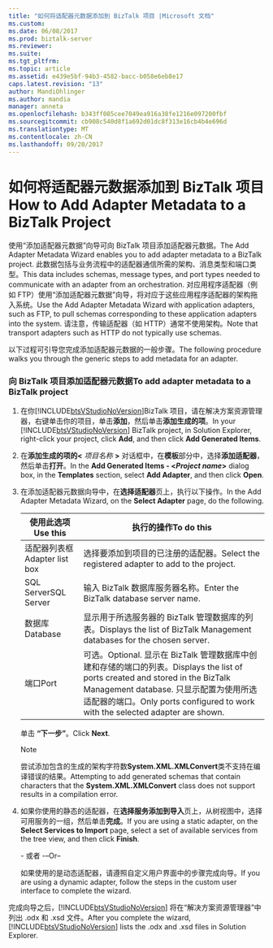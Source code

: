 ```yaml
---
title: "如何将适配器元数据添加到 BizTalk 项目 |Microsoft 文档"
ms.custom: 
ms.date: 06/08/2017
ms.prod: biztalk-server
ms.reviewer: 
ms.suite: 
ms.tgt_pltfrm: 
ms.topic: article
ms.assetid: e439e5bf-94b3-4582-bacc-b058e6eb8e17
caps.latest.revision: "13"
author: MandiOhlinger
ms.author: mandia
manager: anneta
ms.openlocfilehash: b343ff085cee7049ea916a38fe1216e097200fbf
ms.sourcegitcommit: cb908c540d8f1a692d01dc8f313e16cb4b4e696d
ms.translationtype: MT
ms.contentlocale: zh-CN
ms.lasthandoff: 09/20/2017
---
```

# <a name="how-to-add-adapter-metadata-to-a-biztalk-project"></a><span data-ttu-id="ebe81-102">如何将适配器元数据添加到 BizTalk 项目</span><span class="sxs-lookup"><span data-stu-id="ebe81-102">How to Add Adapter Metadata to a BizTalk Project</span></span>
<span data-ttu-id="ebe81-103">使用“添加适配器元数据”向导可向 BizTalk 项目添加适配器元数据。</span><span class="sxs-lookup"><span data-stu-id="ebe81-103">The Add Adapter Metadata Wizard enables you to add adapter metadata to a BizTalk project.</span></span> <span data-ttu-id="ebe81-104">此数据包括与业务流程中的适配器通信所需的架构、消息类型和端口类型。</span><span class="sxs-lookup"><span data-stu-id="ebe81-104">This data includes schemas, message types, and port types needed to communicate with an adapter from an orchestration.</span></span> <span data-ttu-id="ebe81-105">对应用程序适配器（例如 FTP）使用“添加适配器元数据”向导，将对应于这些应用程序适配器的架构拖入系统。</span><span class="sxs-lookup"><span data-stu-id="ebe81-105">Use the Add Adapter Metadata Wizard with application adapters, such as FTP, to pull schemas corresponding to these application adapters into the system.</span></span> <span data-ttu-id="ebe81-106">请注意，传输适配器（如 HTTP）通常不使用架构。</span><span class="sxs-lookup"><span data-stu-id="ebe81-106">Note that transport adapters such as HTTP do not typically use schemas.</span></span>  
  
 <span data-ttu-id="ebe81-107">以下过程可引导您完成添加适配器元数据的一般步骤。</span><span class="sxs-lookup"><span data-stu-id="ebe81-107">The following procedure walks you through the generic steps to add metadata for an adapter.</span></span>  
  
### <a name="to-add-adapter-metadata-to-a-biztalk-project"></a><span data-ttu-id="ebe81-108">向 BizTalk 项目添加适配器元数据</span><span class="sxs-lookup"><span data-stu-id="ebe81-108">To add adapter metadata to a BizTalk project</span></span>  
  
1.  <span data-ttu-id="ebe81-109">在你[!INCLUDE[btsVStudioNoVersion](../includes/btsvstudionoversion-md.md)]BizTalk 项目，请在解决方案资源管理器，右键单击你的项目，单击**添加**，然后单击**添加生成的项**。</span><span class="sxs-lookup"><span data-stu-id="ebe81-109">In your [!INCLUDE[btsVStudioNoVersion](../includes/btsvstudionoversion-md.md)] BizTalk project, in Solution Explorer, right-click your project, click **Add**, and then click **Add Generated Items**.</span></span>  
  
2.  <span data-ttu-id="ebe81-110">在**添加生成的项的\<** *项目名称* **>** 对话框中，在**模板**部分中，选择**添加适配器**，然后单击**打开**。</span><span class="sxs-lookup"><span data-stu-id="ebe81-110">In the **Add Generated Items - \<***Project name***>** dialog box, in the **Templates** section, select **Add Adapter**, and then click **Open**.</span></span>  
  
3.  <span data-ttu-id="ebe81-111">在添加适配器元数据向导中，在**选择适配器**页上，执行以下操作。</span><span class="sxs-lookup"><span data-stu-id="ebe81-111">In the Add Adapter Metadata Wizard, on the **Select Adapter** page, do the following.</span></span>  
  
    |<span data-ttu-id="ebe81-112">使用此选项</span><span class="sxs-lookup"><span data-stu-id="ebe81-112">Use this</span></span>|<span data-ttu-id="ebe81-113">执行的操作</span><span class="sxs-lookup"><span data-stu-id="ebe81-113">To do this</span></span>|  
    |--------------|----------------|  
    |<span data-ttu-id="ebe81-114">适配器列表框</span><span class="sxs-lookup"><span data-stu-id="ebe81-114">Adapter list box</span></span>|<span data-ttu-id="ebe81-115">选择要添加到项目的已注册的适配器。</span><span class="sxs-lookup"><span data-stu-id="ebe81-115">Select the registered adapter to add to the project.</span></span>|  
    |<span data-ttu-id="ebe81-116">SQL Server</span><span class="sxs-lookup"><span data-stu-id="ebe81-116">SQL Server</span></span>|<span data-ttu-id="ebe81-117">输入 BizTalk 数据库服务器名称。</span><span class="sxs-lookup"><span data-stu-id="ebe81-117">Enter the BizTalk database server name.</span></span>|  
    |<span data-ttu-id="ebe81-118">数据库</span><span class="sxs-lookup"><span data-stu-id="ebe81-118">Database</span></span>|<span data-ttu-id="ebe81-119">显示用于所选服务器的 BizTalk 管理数据库的列表。</span><span class="sxs-lookup"><span data-stu-id="ebe81-119">Displays the list of BizTalk Management databases for the chosen server.</span></span>|  
    |<span data-ttu-id="ebe81-120">端口</span><span class="sxs-lookup"><span data-stu-id="ebe81-120">Port</span></span>|<span data-ttu-id="ebe81-121">可选。</span><span class="sxs-lookup"><span data-stu-id="ebe81-121">Optional.</span></span> <span data-ttu-id="ebe81-122">显示在 BizTalk 管理数据库中创建和存储的端口的列表。</span><span class="sxs-lookup"><span data-stu-id="ebe81-122">Displays the list of ports created and stored in the BizTalk Management database.</span></span> <span data-ttu-id="ebe81-123">只显示配置为使用所选适配器的端口。</span><span class="sxs-lookup"><span data-stu-id="ebe81-123">Only ports configured to work with the selected adapter are shown.</span></span>|  
  
     <span data-ttu-id="ebe81-124">单击 **“下一步”**。</span><span class="sxs-lookup"><span data-stu-id="ebe81-124">Click **Next**.</span></span>  
  
    > [!NOTE]
    >  <span data-ttu-id="ebe81-125">尝试添加包含的生成的架构字符数**System.XML.XMLConvert**类不支持在编译错误的结果。</span><span class="sxs-lookup"><span data-stu-id="ebe81-125">Attempting to add generated schemas that contain characters that the **System.XML.XMLConvert** class does not support results in a compilation error.</span></span>  
  
4.  <span data-ttu-id="ebe81-126">如果你使用的静态的适配器，在**选择服务添加到导入**页上，从树视图中，选择可用服务的一组，然后单击**完成**。</span><span class="sxs-lookup"><span data-stu-id="ebe81-126">If you are using a static adapter, on the **Select Services to Import** page, select a set of available services from the tree view, and then click **Finish**.</span></span>  
  
     <span data-ttu-id="ebe81-127">- 或者 -</span><span class="sxs-lookup"><span data-stu-id="ebe81-127">–Or–</span></span>  
  
     <span data-ttu-id="ebe81-128">如果使用的是动态适配器，请遵照自定义用户界面中的步骤完成向导。</span><span class="sxs-lookup"><span data-stu-id="ebe81-128">If you are using a dynamic adapter, follow the steps in the custom user interface to complete the wizard.</span></span>  
  
 <span data-ttu-id="ebe81-129">完成向导之后，[!INCLUDE[btsVStudioNoVersion](../includes/btsvstudionoversion-md.md)] 将在“解决方案资源管理器”中列出 .odx 和 .xsd 文件。</span><span class="sxs-lookup"><span data-stu-id="ebe81-129">After you complete the wizard, [!INCLUDE[btsVStudioNoVersion](../includes/btsvstudionoversion-md.md)] lists the .odx and .xsd files in Solution Explorer.</span></span>